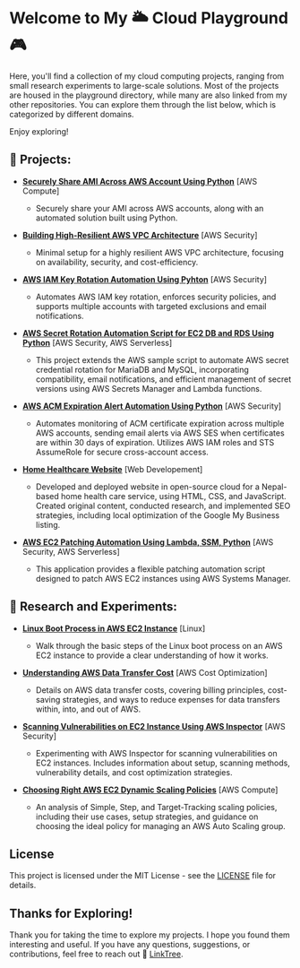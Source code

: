 # Welcome to My 🌥️ Cloud Playground 🎮 

Here, you'll find a collection of my cloud computing projects, ranging from small research experiments to large-scale solutions. Most of the projects are housed in the playground directory, while many are also linked from my other repositories. You can explore them through the list below, which is categorized by different domains.

Enjoy exploring!

## 🚀 Projects: 

- **[Securely Share AMI Across AWS Account Using Python](playground/share-aws-ami-cross-account)** [AWS Compute]
  - Securely share your AMI across AWS accounts, along with an automated solution built using Python.

- **[Building High-Resilient AWS VPC Architecture](https://github.com/alonshrestha/aws-vpc-resilient-architecture)** [AWS Security]
  - Minimal setup for a highly resilient AWS VPC architecture, focusing on availability, security, and cost-efficiency. 

- **[AWS IAM Key Rotation Automation Using Pyhton](https://github.com/alonshrestha/aws-iam-key-rotation-boto3)** [AWS Security]
  - Automates AWS IAM key rotation, enforces security policies, and supports multiple accounts with targeted exclusions and email notifications.

- **[AWS Secret Rotation Automation Script for EC2 DB and RDS Using Python](https://github.com/alonshrestha/aws-database-secret-rotation-boto3)** [AWS Security, AWS Serverless]
  - This project extends the AWS sample script to automate AWS secret credential rotation for MariaDB and MySQL, incorporating compatibility, email notifications, and efficient management of secret versions using AWS Secrets Manager and Lambda functions. 

- **[AWS ACM Expiration Alert Automation Using Python](https://github.com/alonshrestha/aws-acm-expire-alerts-boto3)** [AWS Security]
  - Automates monitoring of ACM certificate expiration across multiple AWS accounts, sending email alerts via AWS SES when certificates are within 30 days of expiration. Utilizes AWS IAM roles and STS AssumeRole for secure cross-account access.

- **[Home Healthcare Website](https://github.com/alonshrestha/dhcs)** [Web Developement]
  - Developed and deployed website in open-source cloud for a Nepal-based home health care service, using HTML, CSS, and JavaScript. Created original content, conducted research, and implemented SEO strategies, including local optimization of the Google My Business listing. 

- **[AWS EC2 Patching Automation Using Lambda, SSM, Python](https://github.com/alonshrestha/aws-ec2-patch-automation-boto3)** [AWS Security, AWS Serverless]
  - This application provides a flexible patching automation script designed to patch AWS EC2 instances using AWS Systems Manager.  

## 🧪 Research and Experiments:

- **[Linux Boot Process in AWS EC2 Instance](https://cloudwith.alon.com.np/blogs/linux-boot-process-aws-ec2-instance/)** [Linux]
  - Walk through the basic steps of the Linux boot process on an AWS EC2 instance to provide a clear understanding of how it works.  

- **[Understanding AWS Data Transfer Cost](https://cloudwith.alon.com.np/blogs/understand-optimize-aws-data-transfer-cost/)** [AWS Cost Optimization]
  - Details on AWS data transfer costs, covering billing principles, cost-saving strategies, and ways to reduce expenses for data transfers within, into, and out of AWS.    

- **[Scanning Vulnerabilities on EC2 Instance Using AWS Inspector](https://cloudwith.alon.com.np/blogs/scanning-aws-ec2-with-inspector/)** [AWS Security]
  - Experimenting with AWS Inspector for scanning vulnerabilities on EC2 instances. Includes information about setup, scanning methods, vulnerability details, and cost optimization strategies.

- **[Choosing Right AWS EC2 Dynamic Scaling Policies](playground/aws-autoscale-dynamic-scaling-policies/)** [AWS Compute]
  - An analysis of Simple, Step, and Target-Tracking scaling policies, including their use cases, setup strategies, and guidance on choosing the ideal policy for managing an AWS Auto Scaling group.

## License

This project is licensed under the MIT License - see the [LICENSE](LICENSE) file for details.

## Thanks for Exploring!

Thank you for taking the time to explore my projects. I hope you found them interesting and useful. If you have any questions, suggestions, or contributions, feel free to reach out 🌳 [LinkTree](https://links.alon.com.np).